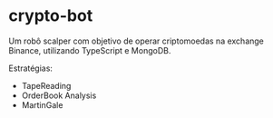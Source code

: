 # crypto-bot

Um robô scalper com objetivo de operar criptomoedas na exchange Binance, utilizando TypeScript e MongoDB.

Estratégias:
  - TapeReading
  - OrderBook Analysis
  - MartinGale